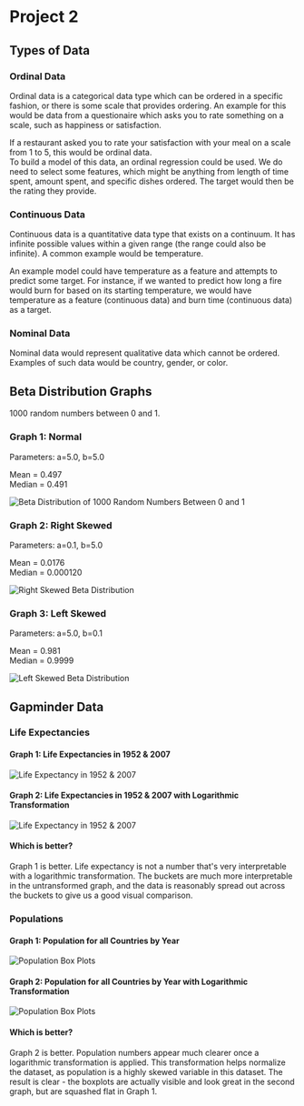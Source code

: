 # Project 2

## Types of Data 
### Ordinal Data
Ordinal data is a categorical data type which can be ordered in a specific fashion, or there is some scale that provides ordering. An example for this would be data from a questionaire which asks you to rate something on a scale, such as happiness or satisfaction.

If a restaurant asked you to rate your satisfaction with your meal on a scale from 1 to 5, this would be ordinal data.  
To build a model of this data, an ordinal regression could be used.  We do need to select some features, which might be anything from length of time spent, amount spent, and specific dishes ordered.
The target would then be the rating they provide.
### Continuous Data
Continuous data is a quantitative data type that exists on a continuum.  It has infinite possible values within a given range (the range could also be infinite).  A common example would be temperature.  

An example model could have temperature as a feature and attempts to predict some target.  For instance, if we wanted to predict how long a fire would burn for based on its starting temperature, we would have temperature as a feature (continuous data) and burn time (continuous data) as a target.
### Nominal Data
Nominal data would represent qualitative data which cannot be ordered.  Examples of such data would be country, gender, or color.

## Beta Distribution Graphs
1000 random numbers between 0 and 1.

### Graph 1: Normal
Parameters: a=5.0, b=5.0

Mean = 0.497 \
Median = 0.491

![Beta Distribution of 1000 Random Numbers Between 0 and 1](proj2images/b1.png)

### Graph 2: Right Skewed
Parameters: a=0.1, b=5.0

Mean = 0.0176 \
Median = 0.000120

![Right Skewed Beta Distribution](proj2images/br.png)

### Graph 3: Left Skewed
Parameters: a=5.0, b=0.1

Mean = 0.981 \
Median = 0.9999 

![Left Skewed Beta Distribution](proj2images/bl.png)

## Gapminder Data
### Life Expectancies
#### Graph 1: Life Expectancies in 1952 & 2007
![Life Expectancy in 1952 & 2007](proj2images/lifeexpectancy.png)

#### Graph 2: Life Expectancies in 1952 & 2007 with Logarithmic Transformation
![Life Expectancy in 1952 & 2007](proj2images/loglifeexectancy.png)

#### Which is better?
Graph 1 is better.  Life expectancy is not a number that's very interpretable with a logarithmic transformation.  The buckets are much more interpretable in the untransformed graph, and the data is reasonably spread out across the buckets to give us a good visual comparison.
### Populations
#### Graph 1: Population for all Countries by Year
![Population Box Plots](proj2images/boxplots1.png)

#### Graph 2: Population for all Countries by Year with Logarithmic Transformation
![Population Box Plots](proj2images/boxplots2.png)

#### Which is better?
Graph 2 is better.  Population numbers appear much clearer once a logarithmic transformation is applied.  This transformation helps normalize the dataset, as population is a highly skewed variable in this dataset.  The result is clear - the boxplots are actually visible and look great in the second graph, but are squashed flat in Graph 1.
